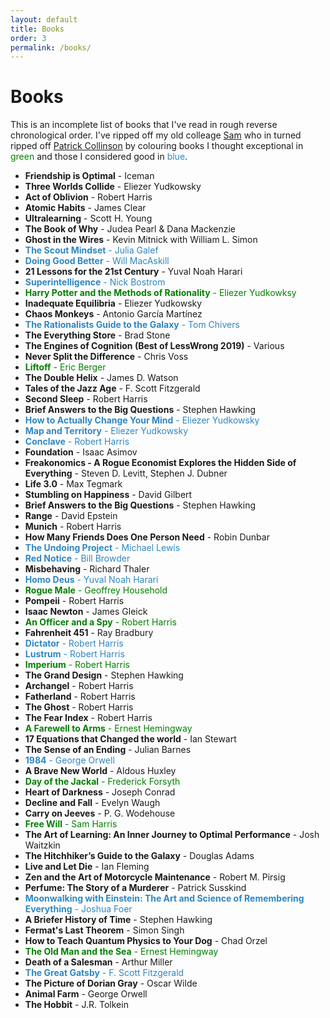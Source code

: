 ```yaml
---
layout: default
title: Books
order: 3
permalink: /books/
---
```

# Books
This is an incomplete list of books that I've read in rough reverse chronological order. I've ripped off my old colleage [Sam](https://samringer.github.io/books/) who in turned ripped off [Patrick Collinson](https://patrickcollison.com/bookshelf) by colouring books I thought exceptional in <span style="color:green">green</span> and those I considered good in <span style="color:HSL(204, 62%, 47%)">blue</span>.

- **Friendship is Optimal** - Iceman
- **Three Worlds Collide** - Eliezer Yudkowsky
- **Act of Oblivion** - Robert Harris
- **Atomic Habits** - James Clear
- **Ultralearning** - Scott H. Young
- **The Book of Why** - Judea Pearl & Dana Mackenzie
- **Ghost in the Wires** - Kevin Mitnick with William L. Simon
- <span style="color:HSL(204, 62%, 47%)">**The Scout Mindset** - Julia Galef</span>
- <span style="color:HSL(204, 62%, 47%)">**Doing Good Better** - Will MacAskill</span>
- **21 Lessons for the 21st Century** - Yuval Noah Harari
- <span style="color:HSL(204, 62%, 47%)">**Superintelligence** - Nick Bostrom</span>
- <span style="color:green">**Harry Potter and the Methods of Rationality** - Eliezer Yudkowksy</span>
- **Inadequate Equilibria** - Eliezer Yudkowsky
- **Chaos Monkeys** - Antonio García Martínez
- <span style="color:HSL(204, 62%, 47%)">**The Rationalists Guide to the Galaxy** - Tom Chivers</span>
- **The Everything Store** - Brad Stone
- **The Engines of Cognition (Best of LessWrong 2019)** - Various
- **Never Split the Difference** - Chris Voss
- <span style="color:green">**Liftoff** - Eric Berger</span>
- **The Double Helix** - James D. Watson
- **Tales of the Jazz Age** - F. Scott Fitzgerald
- **Second Sleep** - Robert Harris
- **Brief Answers to the Big Questions** - Stephen Hawking
- <span style="color:HSL(204, 62%, 47%)">**How to Actually Change Your Mind** - Eliezer Yudkowsky</span>
- <span style="color:HSL(204, 62%, 47%)">**Map and Territory** - Eliezer Yudkowsky</span>
- <span style="color:HSL(204, 62%, 47%)">**Conclave** - Robert Harris</span>
- **Foundation** - Isaac Asimov
- **Freakonomics - A Rogue Economist Explores the Hidden Side of Everything** - Steven D. Levitt, Stephen J. Dubner
- **Life 3.0** - Max Tegmark
- **Stumbling on Happiness** - David Gilbert
- **Brief Answers to the Big Questions** - Stephen Hawking
- **Range** - David Epstein
- **Munich** - Robert Harris
- **How Many Friends Does One Person Need** - Robin Dunbar
- <span style="color:HSL(204, 62%, 47%)">**The Undoing Project** - Michael Lewis</span>
- <span style="color:HSL(204, 62%, 47%)">**Red Notice** - Bill Browder</span>
- **Misbehaving** - Richard Thaler
- <span style="color:HSL(204, 62%, 47%)">**Homo Deus** - Yuval Noah Harari<span>
- <span style="color:green">**Rogue Male** - Geoffrey Household</span>
- **Pompeii** - Robert Harris
- **Isaac Newton** - James Gleick
- <span style="color:green">**An Officer and a Spy** - Robert Harris</span>
- **Fahrenheit 451** - Ray Bradbury
- <span style="color:HSL(204, 62%, 47%)">**Dictator** - Robert Harris</span>
- <span style="color:HSL(204, 62%, 47%)">**Lustrum** - Robert Harris</span>
- <span style="color:green">**Imperium** - Robert Harris</span>
- **The Grand Design** - Stephen Hawking
- **Archangel** - Robert Harris
- **Fatherland** - Robert Harris
- **The Ghost** - Robert Harris
- **The Fear Index** - Robert Harris
- <span style="color:green">**A Farewell to Arms** - Ernest Hemingway</span>
- **17 Equations that Changed the world** - Ian Stewart
- **The Sense of an Ending** - Julian Barnes
- <span style="color:HSL(204, 62%, 47%)">**1984** - George Orwell</span>
- **A Brave New World** - Aldous Huxley
- <span style="color:green">**Day of the Jackal** - Frederick Forsyth</span>
- **Heart of Darkness** - Joseph Conrad
- **Decline and Fall** - Evelyn Waugh
- **Carry on Jeeves** - P. G. Wodehouse
- <span style="color:green">**Free Will** - Sam Harris</span>
- **The Art of Learning: An Inner Journey to Optimal Performance** - Josh Waitzkin
- **The Hitchhiker’s Guide to the Galaxy** - Douglas Adams
- **Live and Let Die** - Ian Fleming
- **Zen and the Art of Motorcycle Maintenance** - Robert M. Pirsig
- **Perfume: The Story of a Murderer** - Patrick Susskind
- <span style="color:HSL(204, 62%, 47%)">**Moonwalking with Einstein: The Art and Science of Remembering Everything** - Joshua Foer</span>
- **A Briefer History of Time** - Stephen Hawking
- **Fermat's Last Theorem** - Simon Singh
- **How to Teach Quantum Physics to Your Dog** - Chad Orzel
- <span style="color:green">**The Old Man and the Sea** - Ernest Hemingway</span>
- **Death of a Salesman** - Arthur Miller
- <span style="color:HSL(204, 62%, 47%)">**The Great Gatsby** - F. Scott Fitzgerald</span>
- **The Picture of Dorian Gray** - Oscar Wilde
- **Animal Farm** - George Orwell
- **The Hobbit** - J.R. Tolkein
